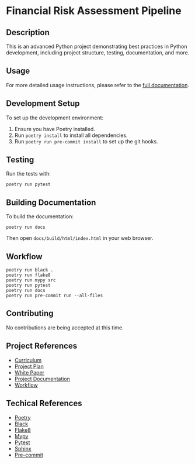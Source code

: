 # Financial Risk Assessment Pipeline

## Description

This is an advanced Python project demonstrating best practices in Python development, including project structure, testing, documentation, and more.

## Usage

For more detailed usage instructions, please refer to the [full documentation](docs/build/html/index.html).

## Development Setup

To set up the development environment:

1. Ensure you have Poetry installed.
2. Run `poetry install` to install all dependencies.
3. Run `poetry run pre-commit install` to set up the git hooks.

## Testing

Run the tests with:

```
poetry run pytest
```

## Building Documentation

To build the documentation:

```
poetry run docs
```

Then open `docs/build/html/index.html` in your web browser.

## Workflow

```
poetry run black .
poetry run flake8
poetry run mypy src
poetry run pytest
poetry run docs
poetry run pre-commit run --all-files
```

## Contributing

No contributions are being accepted at this time.

## Project References

- [Curriculum](./docs/curriculum.md)
- [Project Plan](./docs/project_plan.md)
- [White Paper](./docs/white_paper.md)
- [Project Documentation](./docs/build/html/index.html)
- [Workflow](./docs/workflow.md)

## Techical References

- [Poetry](https://python-poetry.org/)
- [Black](https://black.readthedocs.io/en/stable/)
- [Flake8](https://flake8.pycqa.org/en/latest/)
- [Mypy](https://mypy.readthedocs.io/en/stable/)
- [Pytest](https://docs.pytest.org/en/stable/)
- [Sphinx](https://www.sphinx-doc.org/en/master/)
- [Pre-commit](https://pre-commit.com/)
